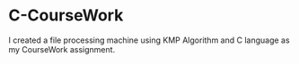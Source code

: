 # C-CourseWork
 I created a file processing machine using KMP Algorithm and C language as my CourseWork assignment. 

